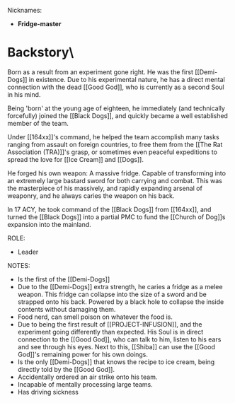 Nicknames: 
- **Fridge-master**

# Backstory\
Born as a result from an experiment gone right. He was the first [[Demi-Dogs]] in existence. Due to his experimental nature, he has a direct mental connection with the dead [[Good God]], who is currently as a second Soul in his mind. 

Being 'born' at the young age of eighteen, he immediately (and technically forcefully) joined the [[Black Dogs]], and quickly became a well established member of the team.

Under [[164xx]]'s command, he helped the team accomplish many tasks ranging from assault on foreign countries, to free them from the [[The Rat Association (TRA)]]'s grasp, or sometimes even peaceful expeditions to spread the love for [[Ice Cream]] and [[Dogs]].

He forged his own weapon: A massive fridge. Capable of transforming into an extremely large bastard sword for both carrying and combat. This was the masterpiece of his massively, and rapidly expanding arsenal of weaponry, and he always caries the weapon on his back.

In 17 ACY, he took command of the [[Black Dogs]] from [[164xx]], and turned the [[Black Dogs]] into a partial PMC to fund the [[Church of Dog]]s expansion into the mainland.

ROLE: 
- Leader

NOTES:
- Is the first of the [[Demi-Dogs]]
- Due to the [[Demi-Dogs]] extra strength, he caries a fridge as a melee weapon.
  This fridge can collapse into the size of a sword and be strapped onto his back.
  Powered by a black hole to collapse the inside contents without damaging them.
- Food nerd, can smell poison on whatever the food is.
- Due to being the first result of [[PROJECT-INFUSION]], and the experiment going differently than expected. His Soul is in direct connection to the [[Good God]], who can talk to him, listen to his ears and see through his eyes. Next to this, [[Shiba]] can use the [[Good God]]'s remaining power for his own doings.
- Is the only [[Demi-Dogs]] that knows the recipe to ice cream, being directly told by the [[Good God]].
- Accidentally ordered an air strike onto his team.
- Incapable of mentally processing large teams.
- Has driving sickness
